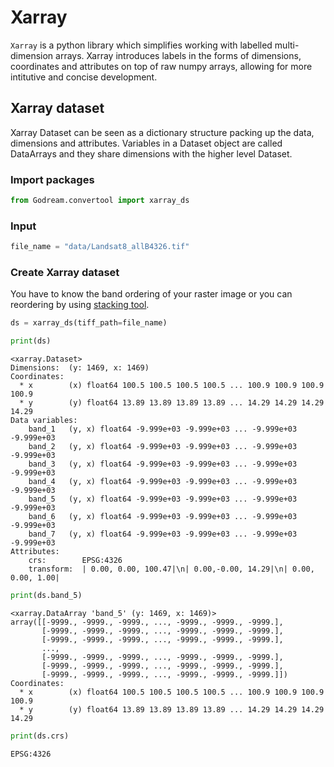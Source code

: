 # Xarray

`Xarray` is a python library which simplifies working with labelled multi-dimension arrays. Xarray introduces labels in the forms of dimensions, coordinates and attributes on top of raw numpy arrays, allowing for more intitutive and concise development.

## Xarray dataset

Xarray Dataset can be seen as a dictionary structure packing up the data, dimensions and attributes. Variables in a Dataset object are called DataArrays and they share dimensions with the higher level Dataset. 

### Import packages


```python
from Godream.convertool import xarray_ds
```

### Input


```python
file_name = "data/Landsat8_allB4326.tif"
```

### Create Xarray dataset

You have to know the band ordering of your raster image or you can reordering by using [stacking tool](https://dreamptk.github.io/Godreamwebsite/bands_stack/).


```python
ds = xarray_ds(tiff_path=file_name)
```


```python
print(ds)
```

    <xarray.Dataset>
    Dimensions:  (y: 1469, x: 1469)
    Coordinates:
      * x        (x) float64 100.5 100.5 100.5 100.5 ... 100.9 100.9 100.9 100.9
      * y        (y) float64 13.89 13.89 13.89 13.89 ... 14.29 14.29 14.29 14.29
    Data variables:
        band_1   (y, x) float64 -9.999e+03 -9.999e+03 ... -9.999e+03 -9.999e+03
        band_2   (y, x) float64 -9.999e+03 -9.999e+03 ... -9.999e+03 -9.999e+03
        band_3   (y, x) float64 -9.999e+03 -9.999e+03 ... -9.999e+03 -9.999e+03
        band_4   (y, x) float64 -9.999e+03 -9.999e+03 ... -9.999e+03 -9.999e+03
        band_5   (y, x) float64 -9.999e+03 -9.999e+03 ... -9.999e+03 -9.999e+03
        band_6   (y, x) float64 -9.999e+03 -9.999e+03 ... -9.999e+03 -9.999e+03
        band_7   (y, x) float64 -9.999e+03 -9.999e+03 ... -9.999e+03 -9.999e+03
    Attributes:
        crs:        EPSG:4326
        transform:  | 0.00, 0.00, 100.47|\n| 0.00,-0.00, 14.29|\n| 0.00, 0.00, 1.00|
    


```python
print(ds.band_5)
```

    <xarray.DataArray 'band_5' (y: 1469, x: 1469)>
    array([[-9999., -9999., -9999., ..., -9999., -9999., -9999.],
           [-9999., -9999., -9999., ..., -9999., -9999., -9999.],
           [-9999., -9999., -9999., ..., -9999., -9999., -9999.],
           ...,
           [-9999., -9999., -9999., ..., -9999., -9999., -9999.],
           [-9999., -9999., -9999., ..., -9999., -9999., -9999.],
           [-9999., -9999., -9999., ..., -9999., -9999., -9999.]])
    Coordinates:
      * x        (x) float64 100.5 100.5 100.5 100.5 ... 100.9 100.9 100.9 100.9
      * y        (y) float64 13.89 13.89 13.89 13.89 ... 14.29 14.29 14.29 14.29
    


```python
print(ds.crs)
```

    EPSG:4326
    



